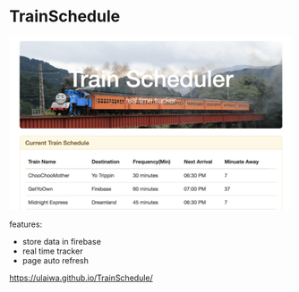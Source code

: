 # TrainSchedule

![alt text](/ScreenShot.png)

features:
- store data in firebase
- real time tracker
- page auto refresh

https://ulaiwa.github.io/TrainSchedule/

